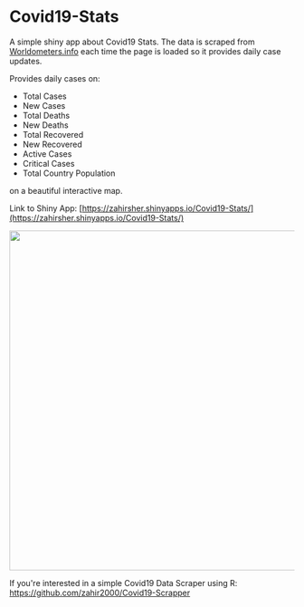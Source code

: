 # Covid19-Stats

A simple shiny app about Covid19 Stats. The data is scraped from [Worldometers.info](https://www.worldometers.info/coronavirus/) each time the page is loaded so it provides daily case updates.

Provides daily cases on:
- Total Cases
- New Cases
- Total Deaths
- New Deaths
- Total Recovered
- New Recovered
- Active Cases
- Critical Cases
- Total Country Population

on a beautiful interactive map.

Link to Shiny App: [https://zahirsher.shinyapps.io/Covid19-Stats/](https://zahirsher.shinyapps.io/Covid19-Stats/)

<img src="https://user-images.githubusercontent.com/57207346/145440387-c5dfbc4f-25e1-47e3-83cd-7f836bca94a1.png" width="600px"/>

If you're interested in a simple Covid19 Data Scraper using R: https://github.com/zahir2000/Covid19-Scrapper
